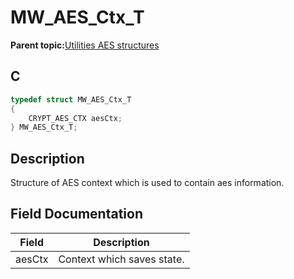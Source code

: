 # MW\_AES\_Ctx\_T

**Parent topic:**[Utilities AES structures](GUID-41911D6F-569E-43A8-A849-2918EA900D19.md)

## C

```c
typedef struct MW_AES_Ctx_T
{
    CRYPT_AES_CTX aesCtx;
} MW_AES_Ctx_T;
```

## Description

Structure of AES context which is used to contain aes information.

## Field Documentation

|Field|Description|
|-----|-----------|
|aesCtx|Context which saves state.|

